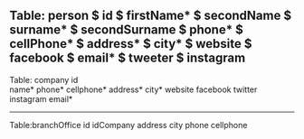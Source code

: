 Table: person
$ id
$ firstName*
$ secondName
$ surname*
$ secondSurname
$ phone*
$ cellPhone*
$ address*
$ city*
$ website
$ facebook
$ email*
$ tweeter
$ instagram
-------------------------------------

Table: company
id	
name*
phone*
cellphone*
address*
city*
website
facebook
twitter
instagram
email*

____________________________________

Table:branchOffice
id
idCompany
address
city
phone
cellphone




